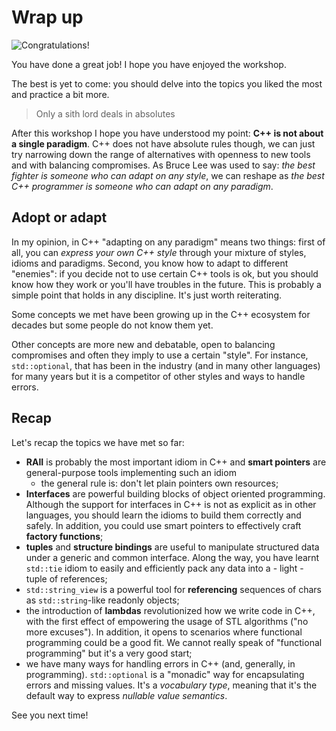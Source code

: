 # Wrap up

![Congratulations!](https://upload.wikimedia.org/wikipedia/it/thumb/4/46/Dicapriogatsby.JPG/1200px-Dicapriogatsby.JPG)

You have done a great job! I hope you have enjoyed the workshop.

The best is yet to come: you should delve into the topics you liked the most and practice a bit more.

> Only a sith lord deals in absolutes

After this workshop I hope you have understood my point: **C++ is not about a single paradigm**. C++ does not have absolute rules though, we can just try narrowing down the range of alternatives with openness to new tools and with balancing compromises. As Bruce Lee was used to say: *the best fighter is someone who can adapt on any style*, we can reshape as *the best C++ programmer is someone who can adapt on any paradigm*. 

## Adopt or adapt

In my opinion, in C++ "adapting on any paradigm" means two things: first of all, you can *express your own C++ style* through your mixture of styles, idioms and paradigms. Second, you know how to adapt to different "enemies": if you decide not to use certain C++ tools is ok, but you should know how they work or you'll have troubles in the future. This is probably a simple point that holds in any discipline. It's just worth reiterating.

Some concepts we met have been growing up in the C++ ecosystem for decades but some people do not know them yet.

Other concepts are more new and debatable, open to balancing compromises and often they imply to use a certain "style". For instance, `std::optional`, that has been in the industry (and in many other languages) for many years but it is a competitor of other styles and ways to handle errors.

## Recap

Let's recap the topics we have met so far:

* **RAII** is probably the most important idiom in C++ and **smart pointers** are general-purpose tools implementing such an idiom
   * the general rule is: don't let plain pointers own resources;
* **Interfaces** are powerful building blocks of object oriented programming. Although the support for interfaces in C++ is not as explicit as in other languages, you should learn the idioms to build them correctly and safely. In addition, you could use smart pointers to effectively craft **factory functions**;
* **tuples** and **structure bindings** are useful to manipulate structured data under a generic and common interface. Along the way, you have learnt `std::tie` idiom to easily and efficiently pack any data into a - light - tuple of references;
* `std::string_view` is a powerful tool for **referencing** sequences of chars as `std::string`-like readonly objects;
* the introduction of **lambdas** revolutionized how we write code in C++, with the first effect of empowering the usage of STL algorithms ("no more excuses"). In addition, it opens to scenarios where functional programming could be a good fit. We cannot really speak of "functional programming" but it's a very good start;
* we have many ways for handling errors in C++ (and, generally, in programming). `std::optional` is a "monadic" way for encapsulating errors and missing values. It's a *vocabulary type*, meaning that it's the default way to express *nullable value semantics*.

See you next time!